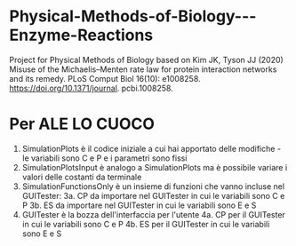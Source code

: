 # Physical-Methods-of-Biology---Enzyme-Reactions
Project for Physical Methods of Biology based on Kim JK, Tyson JJ (2020) Misuse of the Michaelis–Menten rate law for protein interaction networks and its remedy. PLoS Comput Biol 16(10): e1008258. https://doi.org/10.1371/journal. pcbi.1008258.

# Per ALE LO CUOCO
1. SimulationPlots è il codice iniziale a cui hai apportato delle modifiche - le variabili sono C e P e i parametri sono fissi
2. SimulationPlotsInput è analogo a SimulationPlots ma è possibile variare i valori delle costanti da terminale
3. SimulationFunctionsOnly è un insieme di funzioni che vanno incluse nel GUITester:
   3a. CP da importare nel GUITester in cui le variabili sono C e P
   3b. ES da importare nel GUITester in cui le variabili sono E e S
4. GUITester è la bozza dell'interfaccia per l'utente
   4a. CP per il GUITester in cui le variabili sono C e P
   4b. ES per il GUITester in cui le variabili sono E e S
